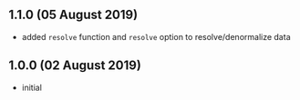 ## 1.1.0 (05 August 2019)

* added `resolve` function and `resolve` option to resolve/denormalize data

## 1.0.0 (02 August 2019)

* initial
